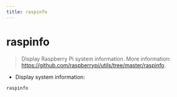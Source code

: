 ```yaml
---
title: raspinfo
---
```

# raspinfo

> Display Raspberry Pi system information.
> More information: <https://github.com/raspberrypi/utils/tree/master/raspinfo>.

- Display system information:

`raspinfo`
